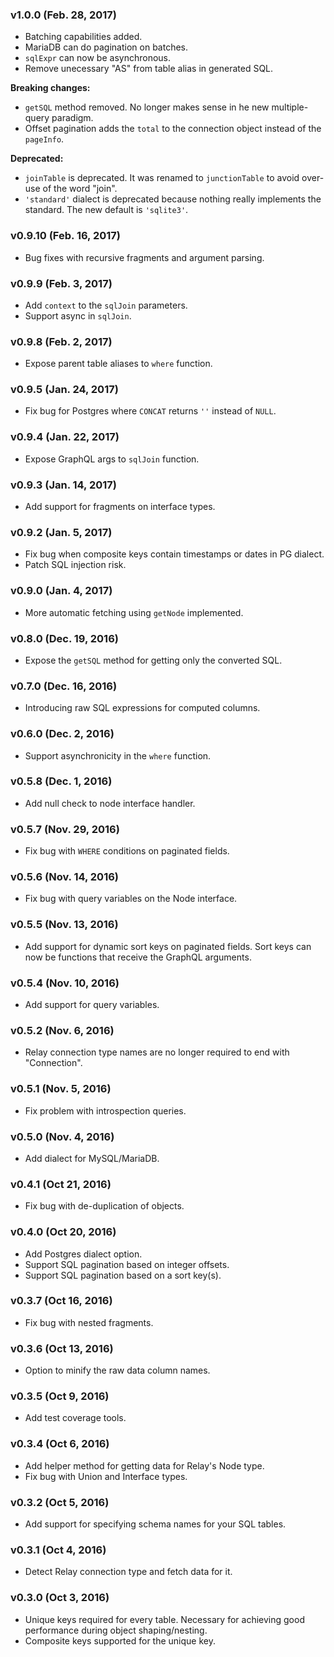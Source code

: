 ### v1.0.0 (Feb. 28, 2017)
- Batching capabilities added.
- MariaDB can do pagination on batches.
- `sqlExpr` can now be asynchronous.
- Remove unecessary "AS" from table alias in generated SQL.

**Breaking changes:**

- `getSQL` method removed. No longer makes sense in he new multiple-query paradigm.
- Offset pagination adds the `total` to the connection object instead of the `pageInfo`.

**Deprecated:**

- `joinTable` is deprecated. It was renamed to `junctionTable` to avoid over-use of the word "join".
- `'standard'` dialect is deprecated because nothing really implements the standard. The new default is `'sqlite3'`.



### v0.9.10 (Feb. 16, 2017)
- Bug fixes with recursive fragments and argument parsing.

### v0.9.9 (Feb. 3, 2017)
- Add `context` to the `sqlJoin` parameters.
- Support async in `sqlJoin`.

### v0.9.8 (Feb. 2, 2017)
- Expose parent table aliases to `where` function.

### v0.9.5 (Jan. 24, 2017)
- Fix bug for Postgres where `CONCAT` returns `''` instead of `NULL`.

### v0.9.4 (Jan. 22, 2017)
- Expose GraphQL args to `sqlJoin` function.

### v0.9.3 (Jan. 14, 2017)
- Add support for fragments on interface types.

### v0.9.2 (Jan. 5, 2017)
- Fix bug when composite keys contain timestamps or dates in PG dialect.
- Patch SQL injection risk.

### v0.9.0 (Jan. 4, 2017)
- More automatic fetching using `getNode` implemented.

### v0.8.0 (Dec. 19, 2016)
- Expose the `getSQL` method for getting only the converted SQL.

### v0.7.0 (Dec. 16, 2016)
- Introducing raw SQL expressions for computed columns.

### v0.6.0 (Dec. 2, 2016)
- Support asynchronicity in the `where` function.

### v0.5.8 (Dec. 1, 2016)
- Add null check to node interface handler.

### v0.5.7 (Nov. 29, 2016)
- Fix bug with `WHERE` conditions on paginated fields.

### v0.5.6 (Nov. 14, 2016)
- Fix bug with query variables on the Node interface.

### v0.5.5 (Nov. 13, 2016)
- Add support for dynamic sort keys on paginated fields. Sort keys can now be functions that receive the GraphQL arguments.

### v0.5.4 (Nov. 10, 2016)
- Add support for query variables.

### v0.5.2 (Nov. 6, 2016)
- Relay connection type names are no longer required to end with "Connection".

### v0.5.1 (Nov. 5, 2016)
- Fix problem with introspection queries.

### v0.5.0 (Nov. 4, 2016)
- Add dialect for MySQL/MariaDB.

### v0.4.1 (Oct 21, 2016)
- Fix bug with de-duplication of objects.

### v0.4.0 (Oct 20, 2016)
- Add Postgres dialect option.
- Support SQL pagination based on integer offsets.
- Support SQL pagination based on a sort key(s).

### v0.3.7 (Oct 16, 2016)
- Fix bug with nested fragments.

### v0.3.6 (Oct 13, 2016)
- Option to minify the raw data column names.

### v0.3.5 (Oct 9, 2016)
- Add test coverage tools.

### v0.3.4 (Oct 6, 2016)
- Add helper method for getting data for Relay's Node type.
- Fix bug with Union and Interface types.

### v0.3.2 (Oct 5, 2016)
- Add support for specifying schema names for your SQL tables.

### v0.3.1 (Oct 4, 2016)
- Detect Relay connection type and fetch data for it.

### v0.3.0 (Oct 3, 2016)
- Unique keys required for every table. Necessary for achieving good performance during object shaping/nesting.
- Composite keys supported for the unique key.
